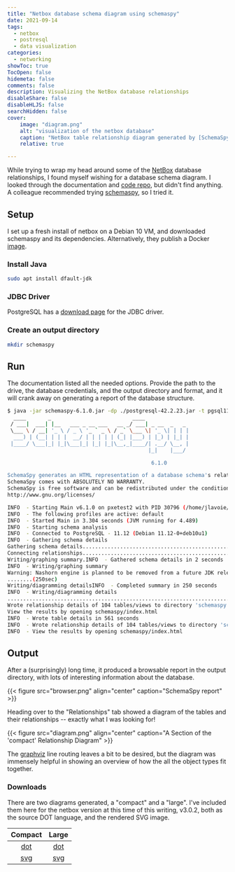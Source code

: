 ```yaml
---
title: "Netbox database schema diagram using schemaspy"
date: 2021-09-14
tags:
  - netbox
  - postresql
  - data visualization
categories:
  - networking
showToc: true
TocOpen: false
hidemeta: false
comments: false
description: Visualizing the NetBox database relationships
disableShare: false
disableHLJS: false
searchHidden: false
cover:
    image: "diagram.png"
    alt: "visualization of the netbox database"
    caption: "NetBox table relationship diagram generated by [SchemaSpy](https://schemaspy.org)"
    relative: true

---
```


While trying to wrap my head around some of the [NetBox][netbox]
database relationships, I found myself wishing for a database
schema diagram.  I looked through the documentation and [code
repo][github], but didn't find anything.  A colleague recommended trying
[schemaspy][schemaspy], so I tried it.

## Setup

I set up a fresh install of netbox on a Debian 10 VM, and downloaded
schemaspy and its dependencies.  Alternatively, they publish a Docker
[image](https://hub.docker.com/r/schemaspy/schemaspy/).

### Install Java

```bash
sudo apt install dfault-jdk
```

### JDBC Driver

PostgreSQL has a [download page][jdbc-driver] for the JDBC driver.

### Create an output directory

```bash
mkdir schemaspy
```

## Run

The documentation listed all the needed options.  Provide the path to the
drive, the database credentials, and the output directory and format, and it will
crank away on generating a report of the database structure.

```bash
$ java -jar schemaspy-6.1.0.jar -dp ./postgresql-42.2.23.jar -t pgsql11 -host localhost -db netbox -u netbox -p "$DBPW"  -o schemaspy -vizjs
  ____       _                          ____
 / ___|  ___| |__   ___ _ __ ___   __ _/ ___| _ __  _   _
 \___ \ / __| '_ \ / _ \ '_ ` _ \ / _` \___ \| '_ \| | | |
  ___) | (__| | | |  __/ | | | | | (_| |___) | |_) | |_| |
 |____/ \___|_| |_|\___|_| |_| |_|\__,_|____/| .__/ \__, |
                                             |_|    |___/

                                              6.1.0

SchemaSpy generates an HTML representation of a database schema's relationships.
SchemaSpy comes with ABSOLUTELY NO WARRANTY.
SchemaSpy is free software and can be redistributed under the conditions of LGPL version 3 or later.
http://www.gnu.org/licenses/

INFO  - Starting Main v6.1.0 on pxetest2 with PID 30796 (/home/jlavoie/schemaspy-6.1.0.jar started by jlavoie in /home/jlavoie)
INFO  - The following profiles are active: default
INFO  - Started Main in 3.304 seconds (JVM running for 4.489)
INFO  - Starting schema analysis
INFO  - Connected to PostgreSQL - 11.12 (Debian 11.12-0+deb10u1)
INFO  - Gathering schema details
Gathering schema details...........................................................................................................(1sec)
Connecting relationships...........................................................................................................(2sec)
Writing/graphing summary.INFO  - Gathered schema details in 2 seconds
INFO  - Writing/graphing summary
Warning: Nashorn engine is planned to be removed from a future JDK release
........(250sec)
Writing/diagramming detailsINFO  - Completed summary in 250 seconds
INFO  - Writing/diagramming details
........................................................................................................(561sec)
Wrote relationship details of 104 tables/views to directory 'schemaspy' in 817 seconds.
View the results by opening schemaspy/index.html
INFO  - Wrote table details in 561 seconds
INFO  - Wrote relationship details of 104 tables/views to directory 'schemaspy' in 817 seconds.
INFO  - View the results by opening schemaspy/index.html
```

## Output

After a (surprisingly) long time, it produced a browsable report in
the output directory, with lots of interesting information about the
database.

{{< figure src="browser.png" align="center" caption="SchemaSpy report" >}}

Heading over to the "Relationships" tab showed a diagram of the tables
and their relationships -- exactly what I was looking for!

{{< figure src="diagram.png" align="center"
    caption="A Section of the 'compact' Relationship Diagram" >}}

The [graphviz][graphviz] line routing leaves a bit to be desired, but
the diagram was immensely helpful in showing an overview of how the all
the object types fit together.

### Downloads

There are two diagrams generated, a "compact" and a "large".  I've
included them here for the netbox version at this time of this writing,
v3.0.2, both as the source DOT language, and the rendered SVG image.

| Compact                               | Large                               |
| :-----------------------------------: | :---------------------------------: |
| [dot](relationships.real.compact.dot) | [dot](relationships.real.large.dot) |
| [svg](relationships.real.compact.svg) | [svg](relationships.real.large.dot) |

[graphviz]: https://graphviz.org
[netbox]: https://netbox.readthedocs.io/
[github]: https://github.com/netbox-community/netbox
[schemaspy]: https://schemaspy.org
[jdbc-driver]: https://jdbc.postgresql.org/download.html
[graphviz]: https://graphviz.org
